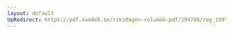 ```yaml
---
layout: default
UpRedirect: https://pdf.swedeb.se/riksdagen-volumeG-pdf/199798/reg_199798/reg_199798_0047.pdf
---
```

